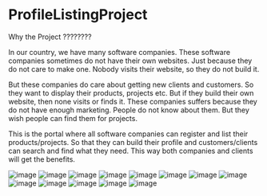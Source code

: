# ProfileListingProject

Why the Project ????????

In our country, we have many software companies. These software companies sometimes do not have their own websites. Just because they do not care to make one. Nobody visits their website, so they do not build it.

But these companies do care about getting new clients and customers. So they want to display their products, projects etc. But if they build their own website, then none visits or finds it. These companies suffers because they do not have enough marketing. People do not know about them. But they wish people can find them for projects.

This is the portal where all software companies can register and list their products/projects. So that they can build their profile and customers/clients can search and find what they need. This way both companies and clients will get the benefits.




![image](https://user-images.githubusercontent.com/45895635/81464877-36bc3b80-91e7-11ea-8112-a243759c4722.png)
![image](https://user-images.githubusercontent.com/45895635/81464882-46d41b00-91e7-11ea-8d8a-86b7b811a3e2.png)
![image](https://user-images.githubusercontent.com/45895635/81464883-4b98cf00-91e7-11ea-9116-941b05e94d54.png)
![image](https://user-images.githubusercontent.com/45895635/81464888-53f10a00-91e7-11ea-8b99-f8abf1b62631.png)
![image](https://user-images.githubusercontent.com/45895635/81464889-57849100-91e7-11ea-9fc3-1cbb312a2364.png)
![image](https://user-images.githubusercontent.com/45895635/81464892-5d7a7200-91e7-11ea-8afa-55a05072c1cd.png)
![image](https://user-images.githubusercontent.com/45895635/81464910-acc0a280-91e7-11ea-8250-3c656033512f.png)
![image](https://user-images.githubusercontent.com/45895635/81464913-b21ded00-91e7-11ea-82a4-c2a5c4da8442.png)
![image](https://user-images.githubusercontent.com/45895635/81464916-b64a0a80-91e7-11ea-901c-5e8f9ae08b73.png)
![image](https://user-images.githubusercontent.com/45895635/81464938-dc6faa80-91e7-11ea-888c-7f69e5914b82.png)
![image](https://user-images.githubusercontent.com/45895635/81464970-1b9dfb80-91e8-11ea-9a92-4d3a45fdae06.png)
![image](https://user-images.githubusercontent.com/45895635/81464977-32445280-91e8-11ea-9da7-ea09b3a76cdb.png)
![image](https://user-images.githubusercontent.com/45895635/81464979-353f4300-91e8-11ea-89b5-6780a544d67d.png)

